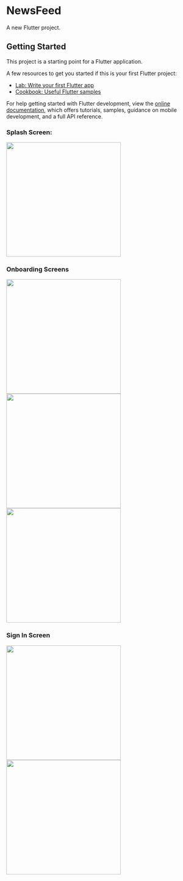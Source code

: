 # NewsFeed

A new Flutter project.

## Getting Started

This project is a starting point for a Flutter application.

A few resources to get you started if this is your first Flutter project:

- [Lab: Write your first Flutter app](https://docs.flutter.dev/get-started/codelab)
- [Cookbook: Useful Flutter samples](https://docs.flutter.dev/cookbook)

For help getting started with Flutter development, view the
[online documentation](https://docs.flutter.dev/), which offers tutorials,
samples, guidance on mobile development, and a full API reference.


### Splash Screen:
<img src="https://github.com/user-attachments/assets/3d956545-fc6a-4e49-aa05-67bf2fe07eb1" width="300"/>

### Onboarding Screens
<img src="https://github.com/user-attachments/assets/adf7e7a7-8386-495f-a406-784e4bdf1cda" width="300"/>
<img src="https://github.com/user-attachments/assets/f08da83d-f035-444c-8418-f9d07e0df34c" width="300"/>
<img src="https://github.com/user-attachments/assets/076493b9-c492-411a-aed1-df38ca9f2bbd" width="300"/>


### Sign In Screen
<img src="https://github.com/user-attachments/assets/c3b18a5b-ba48-4012-be24-c3c8d51c8e15" width="300"/>
<img src="https://github.com/user-attachments/assets/60843f41-770f-4a8d-be67-ad379b62553f" width="300"/>

